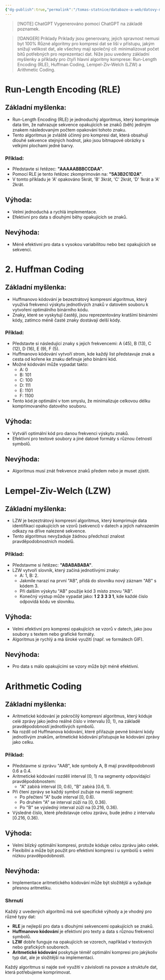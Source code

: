 ```yaml
---
{"dg-publish":true,"permalink":"/tomas-statnice/databaze-a-web/datovy-management/zaklady-sifrovani-a-komprese-dat/algoritmy-pro-kompresi-dat/","tags":["tomas","datovy_management","databaze_a_web"],"noteIcon":""}
---
```


> [!NOTE] ChatGPT
> Vygenerováno pomocí ChatGPT na základě poznamek.

> [!DANGER] Priklady
> Priklady jsou generovany, jejich spravnost nemusi byt 100%
Různé algoritmy pro kompresi dat se liší v přístupu, jakým snižují velikost dat, ale všechny mají společný cíl: minimalizovat počet bitů potřebných pro reprezentaci dat. Níže jsou uvedeny základní myšlenky a příklady pro čtyři hlavní algoritmy komprese: Run-Length Encoding (RLE), Huffman Coding, Lempel-Ziv-Welch (LZW) a Arithmetic Coding.

# **Run-Length Encoding (RLE)**

## Základní myšlenka:
- Run-Length Encoding (RLE) je jednoduchý algoritmus, který komprimuje data tím, že nahrazuje sekvence opakujících se znaků (běh) jediným znakem následovaným počtem opakování tohoto znaku.
- Tento algoritmus je zvláště účinný pro kompresi dat, která obsahují dlouhé sekvence stejných hodnot, jako jsou bitmapové obrázky s velkými plochami jedné barvy.

### Příklad:
- Představte si řetězec: **"AAAAABBBCCDAA"**.
- Pomocí RLE je tento řetězec zkomprimován na: **"5A3B2C1D2A"**.
- V tomto příkladu je 'A' opakováno 5krát, 'B' 3krát, 'C' 2krát, 'D' 1krát a 'A' 2krát.

## Výhoda:
- Velmi jednoduchá a rychlá implementace.
- Efektivní pro data s dlouhými běhy opakujících se znaků.

## Nevýhoda:
- Méně efektivní pro data s vysokou variabilitou nebo bez opakujících se sekvencí.

# 2. **Huffman Coding**

## Základní myšlenka:
- Huffmanovo kódování je bezeztrátový kompresní algoritmus, který využívá frekvenci výskytu jednotlivých znaků v datovém souboru k vytvoření optimálního binárního kódu.
- Znaky, které se vyskytují častěji, jsou reprezentovány kratšími binárními kódy, zatímco méně časté znaky dostávají delší kódy.

### Příklad:
- Představte si následující znaky s jejich frekvencemi: A (45), B (13), C (12), D (16), E (9), F (5).
- Huffmanovo kódování vytvoří strom, kde každý list představuje znak a cesta od kořene ke znaku definuje jeho binární kód.
- Možné kódování může vypadat takto:
  - A: 0
  - B: 101
  - C: 100
  - D: 111
  - E: 1101
  - F: 1100
- Tento kód je optimální v tom smyslu, že minimalizuje celkovou délku komprimovaného datového souboru.

## Výhoda:
- Vytváří optimální kód pro danou frekvenci výskytu znaků.
- Efektivní pro textové soubory a jiné datové formáty s různou četností symbolů.

## Nevýhoda:
- Algoritmus musí znát frekvence znaků předem nebo je muset zjistit.

# **Lempel-Ziv-Welch (LZW)**

## Základní myšlenka:
- LZW je bezeztrátový kompresní algoritmus, který komprimuje data identifikací opakujících se vzorů (sekvencí) v datech a jejich nahrazením odkazy na dříve nalezené sekvence.
- Tento algoritmus nevyžaduje žádnou předchozí znalost pravděpodobnostních modelů.

### Příklad:
- Představme si řetězec: **"ABABABABA"**.
- LZW vytvoří slovník, který začíná jednotlivými znaky:
  - A: 1, B: 2.
  - Jakmile narazí na první "AB", přidá do slovníku nový záznam "AB" s kódem 3.
  - Při dalším výskytu "AB" použije kód 3 místo znovu "AB".
  - Konečný výstup může vypadat jako: **1 2 3 3 3 1**, kde každé číslo odpovídá kódu ve slovníku.

## Výhoda:
- Velmi efektivní pro kompresi opakujících se vzorů v datech, jako jsou soubory s textem nebo grafické formáty.
- Algoritmus je rychlý a má široké využití (např. ve formátech GIF).

## Nevýhoda:
- Pro data s málo opakujícími se vzory může být méně efektivní.

# **Arithmetic Coding**

## Základní myšlenka:
- Aritmetické kódování je pokročilý kompresní algoritmus, který kóduje celé zprávy jako jedno reálné číslo v intervalu \[0, 1), na základě pravděpodobností jednotlivých symbolů.
- Na rozdíl od Huffmanova kódování, které přiřazuje pevné binární kódy jednotlivým znakům, aritmetické kódování přistupuje ke kódování zprávy jako celku.

### Příklad:
- Představme si zprávu "AAB", kde symboly A, B mají pravděpodobnosti 0.6 a 0.4.
- Aritmetické kódování rozdělí interval \[0, 1) na segmenty odpovídající pravděpodobnostem:
  - "A" zabírá interval \[0, 0.6), "B" zabírá \[0.6, 1).
- Při čtení zprávy se každý symbol zužuje na menší segment:
  - Po přečtení "A" bude interval \[0, 0.6).
  - Po druhém "A" se interval zúží na \[0, 0.36).
  - Po "B" se výsledný interval zúží na \[0.216, 0.36).
- Výsledné číslo, které představuje celou zprávu, bude jedno z intervalu \[0.216, 0.36).

## Výhoda:
- Velmi blízký optimální kompresi, protože kóduje celou zprávu jako celek.
- Flexibilní a může být použit pro efektivní kompresi i u symbolů s velmi nízkou pravděpodobností.

## Nevýhoda:
- Implementace aritmetického kódování může být složitější a vyžaduje přesnou aritmetiku.

### Shrnutí

Každý z uvedených algoritmů má své specifické výhody a je vhodný pro různé typy dat:

- **RLE** je nejlepší pro data s dlouhými sekvencemi opakujících se znaků.
- **Huffmanovo kódování** je efektivní pro texty a data s různou frekvencí symbolů.
- **LZW** dobře funguje na opakujících se vzorech, například v textových nebo grafických souborech.
- **Aritmetické kódování** poskytuje téměř optimální kompresi pro jakýkoliv typ dat, ale je složitější na implementaci.

Každý algoritmus si najde své využití v závislosti na povaze a struktuře dat, která potřebujeme komprimovat.
